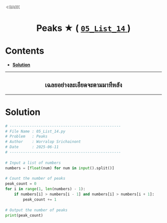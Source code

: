 <p align="left">
  <a href="../README.md">
    <img src="../../Z99-OTHERS/00-common/00-back.png" style="width:10%">
  </a>
</p>

<div align="center">
  <h1>
    Peaks ★ (
      <a href="https://drive.google.com/file/d/1RgBxFsXsObus6cQxwf08QHdydE53CuDC/view?usp=drive_link">
        <code>05_List_14</code>
      </a>
    )
  </h1>
</div>

# Contents

-   [**Solution**](#solution)

---

<div align="center">
  <h2>เฉลยอย่างละเอียดจะตามมาทีหลัง</h2>
</div>

---

# Solution

```python
# --------------------------------------------------
# File Name : 05_List_14.py
# Problem   : Peaks
# Author    : Worralop Srichainont
# Date      : 2025-06-11
# --------------------------------------------------

# Input a list of numbers
numbers = [float(num) for num in input().split()]

# Count the number of peaks
peak_count = 0
for i in range(1, len(numbers) - 1):
    if numbers[i] > numbers[i - 1] and numbers[i] > numbers[i + 1]:
        peak_count += 1

# Output the number of peaks
print(peak_count)
```
